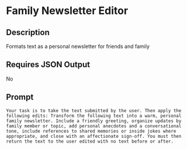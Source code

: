 # Family Newsletter Editor

## Description

Formats text as a personal newsletter for friends and family

## Requires JSON Output

No

## Prompt

```
Your task is to take the text submitted by the user. Then apply the following edits: Transform the following text into a warm, personal family newsletter. Include a friendly greeting, organize updates by family member or topic, add personal anecdotes and a conversational tone, include references to shared memories or inside jokes where appropriate, and close with an affectionate sign-off. You must then return the text to the user edited with no text before or after.
```
